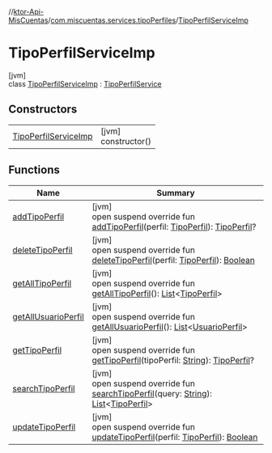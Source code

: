 //[ktor-Api-MisCuentas](../../../index.md)/[com.miscuentas.services.tipoPerfiles](../index.md)/[TipoPerfilServiceImp](index.md)

# TipoPerfilServiceImp

[jvm]\
class [TipoPerfilServiceImp](index.md) : [TipoPerfilService](../-tipo-perfil-service/index.md)

## Constructors

| | |
|---|---|
| [TipoPerfilServiceImp](-tipo-perfil-service-imp.md) | [jvm]<br>constructor() |

## Functions

| Name | Summary |
|---|---|
| [addTipoPerfil](add-tipo-perfil.md) | [jvm]<br>open suspend override fun [addTipoPerfil](add-tipo-perfil.md)(perfil: [TipoPerfil](../../com.miscuentas.models/-tipo-perfil/index.md)): [TipoPerfil](../../com.miscuentas.models/-tipo-perfil/index.md)? |
| [deleteTipoPerfil](delete-tipo-perfil.md) | [jvm]<br>open suspend override fun [deleteTipoPerfil](delete-tipo-perfil.md)(perfil: [TipoPerfil](../../com.miscuentas.models/-tipo-perfil/index.md)): [Boolean](https://kotlinlang.org/api/latest/jvm/stdlib/kotlin/-boolean/index.html) |
| [getAllTipoPerfil](get-all-tipo-perfil.md) | [jvm]<br>open suspend override fun [getAllTipoPerfil](get-all-tipo-perfil.md)(): [List](https://kotlinlang.org/api/latest/jvm/stdlib/kotlin.collections/-list/index.html)&lt;[TipoPerfil](../../com.miscuentas.models/-tipo-perfil/index.md)&gt; |
| [getAllUsuarioPerfil](get-all-usuario-perfil.md) | [jvm]<br>open suspend override fun [getAllUsuarioPerfil](get-all-usuario-perfil.md)(): [List](https://kotlinlang.org/api/latest/jvm/stdlib/kotlin.collections/-list/index.html)&lt;[UsuarioPerfil](../../com.miscuentas.dto/-usuario-perfil/index.md)&gt; |
| [getTipoPerfil](get-tipo-perfil.md) | [jvm]<br>open suspend override fun [getTipoPerfil](get-tipo-perfil.md)(tipoPerfil: [String](https://kotlinlang.org/api/latest/jvm/stdlib/kotlin/-string/index.html)): [TipoPerfil](../../com.miscuentas.models/-tipo-perfil/index.md)? |
| [searchTipoPerfil](search-tipo-perfil.md) | [jvm]<br>open suspend override fun [searchTipoPerfil](search-tipo-perfil.md)(query: [String](https://kotlinlang.org/api/latest/jvm/stdlib/kotlin/-string/index.html)): [List](https://kotlinlang.org/api/latest/jvm/stdlib/kotlin.collections/-list/index.html)&lt;[TipoPerfil](../../com.miscuentas.models/-tipo-perfil/index.md)&gt; |
| [updateTipoPerfil](update-tipo-perfil.md) | [jvm]<br>open suspend override fun [updateTipoPerfil](update-tipo-perfil.md)(perfil: [TipoPerfil](../../com.miscuentas.models/-tipo-perfil/index.md)): [Boolean](https://kotlinlang.org/api/latest/jvm/stdlib/kotlin/-boolean/index.html) |
